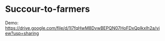 # Succour-to-farmers

Demo: https://drive.google.com/file/d/1l7fqHwM8DvwBEPQN07HoFDxQpIkxIh2a/view?usp=sharing
